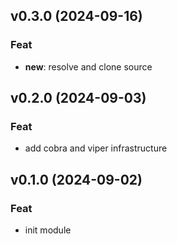 ## v0.3.0 (2024-09-16)

### Feat

- **new**: resolve and clone source

## v0.2.0 (2024-09-03)

### Feat

- add cobra and viper infrastructure

## v0.1.0 (2024-09-02)

### Feat

- init module
